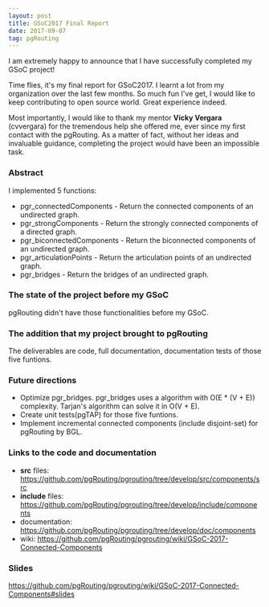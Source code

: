 ```yaml
---
layout: post
title: GSoC2017 Final Report
date: 2017-09-07
tag: pgRouting 
---
```


I am extremely happy to announce that I have successfully completed my GSoC project!

Time flies, it's my final report for GSoC2017. I learnt a lot from my organization over the last few months. So much fun I've get, I would like to keep contributing to open source world. Great experience indeed.

Most importantly, I would like to thank my mentor **Vicky Vergara** (cvvergara) for the tremendous help she offered me, ever since my first contact with the pgRouting. As a matter of fact, without her ideas and invaluable guidance, completing the project would have been an impossible task.

### Abstract

I implemented 5 functions:

- pgr_connectedComponents - Return the connected components of an undirected graph.
- pgr_strongComponents - Return the strongly connected components of a directed graph.
- pgr_biconnectedComponents - Return the biconnected components of an undirected graph.
- pgr_articulationPoints - Return the articulation points of an undirected graph.
- pgr_bridges - Return the bridges of an undirected graph.


### The state of the project before my GSoC

pgRouting didn't have those functionalities before my GSoC.

### The addition that my project brought to pgRouting

The deliverables are code, full documentation, documentation tests of those five funtions.

### Future directions

- Optimize pgr_bridges. pgr_bridges uses a algorithm with O(E * (V + E)) complexity. Tarjan's algorithm can solve it in O(V + E).
- Create unit tests(pgTAP) for those five funtions.
- Implement incremental connected components (include disjoint-set) for pgRouting by BGL.


### Links to the code and documentation

- **src** files: https://github.com/pgRouting/pgrouting/tree/develop/src/components/src
- **include** files: https://github.com/pgRouting/pgrouting/tree/develop/include/components
- documentation: https://github.com/pgRouting/pgrouting/tree/develop/doc/components
- wiki: https://github.com/pgRouting/pgrouting/wiki/GSoC-2017-Connected-Components

### Slides

https://github.com/pgRouting/pgrouting/wiki/GSoC-2017-Connected-Components#slides

